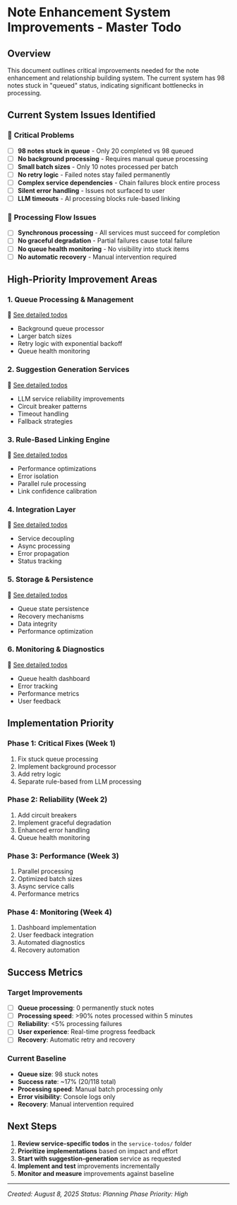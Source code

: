 # Note Enhancement System Improvements - Master Todo

## Overview
This document outlines critical improvements needed for the note enhancement and relationship building system. The current system has 98 notes stuck in "queued" status, indicating significant bottlenecks in processing.

## Current System Issues Identified

### 🚨 **Critical Problems**
- [ ] **98 notes stuck in queue** - Only 20 completed vs 98 queued
- [ ] **No background processing** - Requires manual queue processing
- [ ] **Small batch sizes** - Only 10 notes processed per batch
- [ ] **No retry logic** - Failed notes stay failed permanently
- [ ] **Complex service dependencies** - Chain failures block entire process
- [ ] **Silent error handling** - Issues not surfaced to user
- [ ] **LLM timeouts** - AI processing blocks rule-based linking

### 🔄 **Processing Flow Issues**
- [ ] **Synchronous processing** - All services must succeed for completion
- [ ] **No graceful degradation** - Partial failures cause total failure
- [ ] **No queue health monitoring** - No visibility into stuck items
- [ ] **No automatic recovery** - Manual intervention required

## High-Priority Improvement Areas

### 1. **Queue Processing & Management** 
📁 [See detailed todos](./service-todos/queue-management.md)
- Background queue processor
- Larger batch sizes
- Retry logic with exponential backoff
- Queue health monitoring

### 2. **Suggestion Generation Services**
📁 [See detailed todos](./service-todos/suggestion-generation.md)
- LLM service reliability improvements
- Circuit breaker patterns
- Timeout handling
- Fallback strategies

### 3. **Rule-Based Linking Engine**
📁 [See detailed todos](./service-todos/linking-engine.md)
- Performance optimizations
- Error isolation
- Parallel rule processing
- Link confidence calibration

### 4. **Integration Layer**
📁 [See detailed todos](./service-todos/integration-layer.md)
- Service decoupling
- Async processing
- Error propagation
- Status tracking

### 5. **Storage & Persistence**
📁 [See detailed todos](./service-todos/storage-persistence.md)
- Queue state persistence
- Recovery mechanisms
- Data integrity
- Performance optimization

### 6. **Monitoring & Diagnostics**
📁 [See detailed todos](./service-todos/monitoring-diagnostics.md)
- Queue health dashboard
- Error tracking
- Performance metrics
- User feedback

## Implementation Priority

### **Phase 1: Critical Fixes** (Week 1)
1. Fix stuck queue processing
2. Implement background processor
3. Add retry logic
4. Separate rule-based from LLM processing

### **Phase 2: Reliability** (Week 2)
1. Add circuit breakers
2. Implement graceful degradation
3. Enhanced error handling
4. Queue health monitoring

### **Phase 3: Performance** (Week 3)
1. Parallel processing
2. Optimized batch sizes
3. Async service calls
4. Performance metrics

### **Phase 4: Monitoring** (Week 4)
1. Dashboard implementation
2. User feedback integration
3. Automated diagnostics
4. Recovery automation

## Success Metrics

### **Target Improvements**
- [ ] **Queue processing**: 0 permanently stuck notes
- [ ] **Processing speed**: >90% notes processed within 5 minutes
- [ ] **Reliability**: <5% processing failures
- [ ] **User experience**: Real-time progress feedback
- [ ] **Recovery**: Automatic retry and recovery

### **Current Baseline**
- **Queue size**: 98 stuck notes
- **Success rate**: ~17% (20/118 total)
- **Processing speed**: Manual batch processing only
- **Error visibility**: Console logs only
- **Recovery**: Manual intervention required

## Next Steps

1. **Review service-specific todos** in the `service-todos/` folder
2. **Prioritize implementations** based on impact and effort
3. **Start with suggestion-generation** service as requested
4. **Implement and test** improvements incrementally
5. **Monitor and measure** improvements against baseline

---

*Created: August 8, 2025*
*Status: Planning Phase*
*Priority: High*
